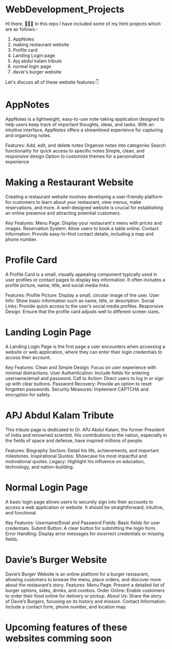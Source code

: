 # WebDevelopment_Projects

Hi there, 👋🏻👋 In this repo I have included some of my html projects which are as follows:-
1. AppNotes
2. making restaurant website
3. Profile card
4. Landing Login page
5. Apj abdul kalam tribute
6. normal login page
7. davie's burger website
 
Let's discuss all of these website features:👇
# AppNotes
AppNotes is a lightweight, easy-to-use note-taking application designed to help users keep track of important thoughts, ideas, and tasks. With an intuitive interface, AppNotes offers a streamlined experience for capturing and organizing notes.

Features:
Add, edit, and delete notes
Organize notes into categories
Search functionality for quick access to specific notes
Simple, clean, and responsive design
Option to customize themes for a personalized experience

# Making a Restaurant Website
Creating a restaurant website involves developing a user-friendly platform for customers to learn about your restaurant, view menus, make reservations, and more. A well-designed website is crucial for establishing an online presence and attracting potential customers.

Key Features:
Menu Page: Display your restaurant's menu with prices and images.
Reservation System: Allow users to book a table online.
Contact Information: Provide easy-to-find contact details, including a map and phone number.

# Profile Card
A Profile Card is a small, visually appealing component typically used in user profiles or contact pages to display key information. It often includes a profile picture, name, title, and social media links.

Features:
Profile Picture: Display a small, circular image of the user.
User Info: Show basic information such as name, title, or description.
Social Links: Provide quick access to the user’s social media profiles.
Responsive Design: Ensure that the profile card adjusts well to different screen sizes.

# Landing Login Page
A Landing Login Page is the first page a user encounters when accessing a website or web application, where they can enter their login credentials to access their account.

Key Features:
Clean and Simple Design: Focus on user experience with minimal distractions.
User Authentication: Include fields for entering username/email and password.
Call to Action: Direct users to log in or sign up with clear buttons.
Password Recovery: Provide an option to reset forgotten passwords.
Security Measures: Implement CAPTCHA and encryption for safety.

# APJ Abdul Kalam Tribute
This tribute page is dedicated to Dr. APJ Abdul Kalam, the former President of India and renowned scientist. His contributions to the nation, especially in the fields of space and defense, have inspired millions of people.

Features:
Biography Section: Detail his life, achievements, and important milestones.
Inspirational Quotes: Showcase his most impactful and motivational quotes.
Legacy: Highlight his influence on education, technology, and nation-building.

# Normal Login Page
A basic login page allows users to securely sign into their accounts to access a web application or website. It should be straightforward, intuitive, and functional.

Key Features:
Username/Email and Password Fields: Basic fields for user credentials.
Submit Button: A clear button for submitting the login form.
Error Handling: Display error messages for incorrect credentials or missing fields.

# Davie’s Burger Website
Davie’s Burger Website is an online platform for a burger restaurant, allowing customers to browse the menu, place orders, and discover more about the restaurant’s story.
Features:
Menu Page: Present a detailed list of burger options, sides, drinks, and combos.
Order Online: Enable customers to order their food online for delivery or pickup.
About Us: Share the story of Davie’s Burgers, focusing on its history and mission.
Contact Information: Include a contact form, phone number, and location map.

# Upcoming features of these websites comming soon

